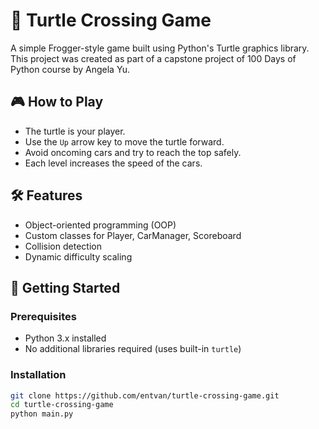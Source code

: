 # 🐢 Turtle Crossing Game 

A simple Frogger-style game built using Python's Turtle graphics library. 
This project was created as part of a capstone project of 100 Days of Python course by Angela Yu.

## 🎮 How to Play
- The turtle is your player. 
- Use the `Up` arrow key to move the turtle forward.
- Avoid oncoming cars and try to reach the top safely.
- Each level increases the speed of the cars.

## 🛠️ Features
- Object-oriented programming (OOP)
- Custom classes for Player, CarManager, Scoreboard
- Collision detection
- Dynamic difficulty scaling

## 🚀 Getting Started

### Prerequisites
- Python 3.x installed
- No additional libraries required (uses built-in `turtle`)

### Installation
```bash
git clone https://github.com/entvan/turtle-crossing-game.git
cd turtle-crossing-game
python main.py